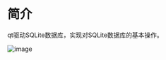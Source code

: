 # 简介
qt驱动SQLite数据库，实现对SQLite数据库的基本操作。

![image](https://user-images.githubusercontent.com/71966407/210471887-3139d526-9978-474f-9087-da3468d474ad.png)
